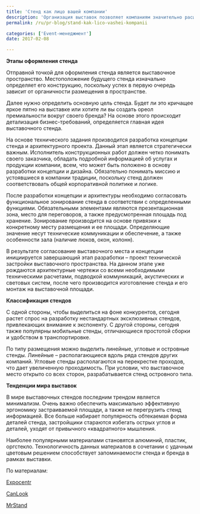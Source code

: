 ```yaml
---
title: 'Стенд как лицо вашей компании'
description: 'Организация выставок позволяет компаниям значительно расширить круг связей, создать благоприятный имидж среди потенциальных клиентов и партнеров. Лицо компании на выставке – ее стенд. Оригинальная и запоминающаяся конструкция обеспечивает узнаваемость бренда. Этапы оформления стенда Отправной точкой для оформления стенда является выставочное пространство. Местоположение'
permalink: /ru/pr-blog/stand-kak-lico-vashei-kompanii

categories: ['Event-менеджмент']
date: 2017-02-08

---
```

<p><strong>Этапы оформления стенда</strong></p>
<p>Отправной точкой для оформления стенда является выставочное пространство. Местоположение будущего стенда изначально определяет его конструкцию, поскольку успех в первую очередь зависит от органичности размещения в пространстве.</p>
<p>Далее нужно определить основную цель стенда. Будет ли это кричащее яркое пятно на выставке или хотите ли вы создать ореол премиальности вокруг своего бренда? На основе этого происходит детализация бизнес-требований, определяется главная идея выставочного стенда.</p>
<p>На основе технического задания производится разработка концепции стенда и архитектурного проекта. Данный этап является стратегически важным. Исполнитель конструкционных работ должен четко понимать своего заказчика, обладать подробной информацией об услугах и продукции компании, всем, что может быть положено в основу разработки концепции и дизайна. Обязательно понимать миссию и устоявшиеся в компании традиции, поскольку стенд должен соответствовать общей корпоративной политике и логике.</p>
<p>После разработки концепции и архитектуры необходимо согласовать функциональное зонирование стенда в соответствии с определенными функциями. Обязательными элементами являются презентационная зона, место для переговоров, а также предусмотренная площадь под хранение. Зонирование производится на основе привязки к конкретному месту размещения и ее площади. Определяющие значение несут технические коммуникации и обеспечение, а также особенности зала (наличие люков, окон, колонн).</p>
<p>В результате согласование выставочного места и концепции инициируется завершающий этап разработки &ndash; проект технической застройки выставочного пространства. На данном этапе уже рождаются архитектурные чертежи со всеми необходимыми техническими расчетами, подводкой коммуникаций, акустических и световых систем, после чего производится изготовление стенда и его монтаж на выставочной площади.</p>
<p><strong>Классификация стендов</strong></p>
<p>С одной стороны, чтобы выделиться на фоне конкурентов, сегодня растет спрос на разработку нестандартных эксклюзивных стендов, привлекающих внимание к экспоненту. С другой стороны, сегодня также популярны мобильные стенды, отличающиеся простотой сборки и удобством в транспортировке.</p>
<p>По типу размещения можно выделить линейные, угловые и островные стенды. Линейные &ndash; располагающиеся вдоль ряда стендов других компаний. Угловые стенды располагаются на перекрестке проходов, что дает увеличенную проходимость. При условии, что выставочное место открыто со всех сторон, разрабатывается стенд островного типа.</p>
<p><strong>Тенденции мира выставок</strong></p>
<p>В мире выставочных стендов последним трендом является минимализм. Очень важно обеспечить максимально эффективную эргономику застраиваемой площади, а также не перегрузить стенд информацией. Все больше набирает популярность обтекаемая форма деталей стенда, застройщики стараются избегать острых углов и деталей, уходят от привычного &laquo;квадратного&raquo; мышления.</p>
<p>Наиболее популярными материалами становятся алюминий, пластик, оргстекло. Технологичность данных материалов в сочетании с удачным цветовым решением способствует запоминаемости стенда и бренда в рамках выставки.</p>
<p>По материалам:</p>
<p><a href="http://www.expocentr.ru/ru/articles-of-exhibitions/vidy-vystavochnyh-stendov/" target="_blank" rel="noopener noreferrer">Expocentr</a></p>
<p><a href="http://www.canlook.ru/articals/122-etapi-razrabotki-vistavochnogo-stenda" target="_blank" rel="noopener noreferrer">CanLook</a></p>
<p><a href="http://www.mrstand.ru/service.html" target="_blank" rel="noopener noreferrer">MrStand</a></p>

